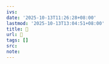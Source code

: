 ```yaml
---
ivs:
date: '2025-10-13T11:26:28+08:00'
lastmod: '2025-10-13T13:04:51+08:00'
title: 󰐵
url: 󰐵
tags: []
src:
note:
---
```


